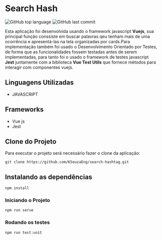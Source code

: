 # Search Hash

 ![GitHub top language](https://img.shields.io/github/languages/top/KSouzaEng/search-hashtag) ![GitHub last commit](https://img.shields.io/github/last-commit/KSouzaEng/search-hashtag)

Esta aplicação foi desenvolvida usando o framework javascript **Vuejs**, sua principal função conssiste em buscar palavras qeu tenham mais de uma ocorrência e apresentá-las na tela organizadas por cards.Para implementação também foi usado o Desenvolvimento Orientado por Testes, de forma que as funcionalidades fossem testadas antes de serem implementadas, para tanto foi o usado o framework de testes javascript **Jest** juntamente com a biblioteca **Vue Test Utils** que fornece métodos para interagir com componentes vuejs.

## Linguagens Utilizadas
- JAVASCRIPT

## Frameworks
- Vue js
- Jest

## Clone do Projeto 
Para executar o projeto será necessário fazer o clone da aplicação:
```
git clone https://github.com/KSouzaEng/search-hashtag.git
```

## Instalando as dependências
```
npm install
```

### Iniciando o Projeto
```
npm run serve
```

### Rodando os testes
```
npm run test:unit
```

